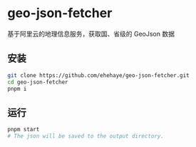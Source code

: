 # geo-json-fetcher

基于阿里云的地理信息服务，获取国、省级的 GeoJson 数据

## 安装

```bash
git clone https://github.com/ehehaye/geo-json-fetcher.git
cd geo-json-fetcher
pnpm i
```

## 运行

```bash
pnpm start
# The json will be saved to the output directory.
```
